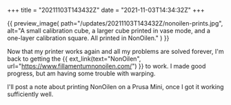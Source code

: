 +++
title = "20211103T143432Z"
date  = "2021-11-03T14:34:32Z"
+++

{{
    preview_image(
        path="/updates/20211103T143432Z/nonoilen-prints.jpg",
        alt="A small calibration cube, a larger cube printed in vase mode, and a one-layer calibration square. All printed in NonOilen."
    )
}}

Now that my printer works again and all my problems are solved forever, I'm back to getting the {{ ext_link(text="NonOilen", url="https://www.fillamentumnonoilen.com/") }} to work. I made good progress, but am having some trouble with warping.

I'll post a note about printing NonOilen on a Prusa Mini, once I got it working sufficiently well.
